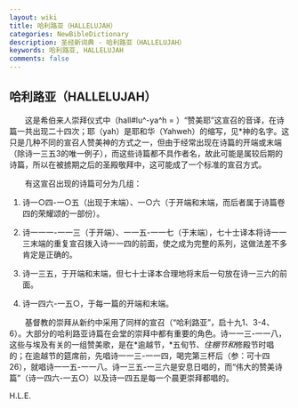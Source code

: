 ```yaml
---
layout: wiki
title: 哈利路亚（HALLELUJAH）
categories: NewBibleDictionary
description: 圣经新词典 - 哈利路亚（HALLELUJAH）
keywords: 哈利路亚, HALLELUJAH
comments: false
---
```


## 哈利路亚（HALLELUJAH）

　　这是希伯来人崇拜仪式中（hall#lu^-ya^h = ）“赞美耶”这宣召的音译，在诗篇一共出现二十四次；耶（yah）是耶和华（Yahweh）的缩写，见*神的名字。这只是几种不同的宣召人赞美神的方式之一，但由于经常出现在诗篇的开端或末端（除诗一三五3的唯一例子），而这些诗篇都不具作者名，故此可能是属较后期的诗篇，所以在被掳期之后的圣殿敬拜中，这可能成了一个标准的宣召方式。

　　有这宣召出现的诗篇可分为几组：

1. 诗一○四-一○五（出现于末端）、一○六（于开端和末端，而后者属于诗篇卷四的荣耀颂的一部份）。

2. 诗一一一-一一三（于开端）、一一五-一一七（于末端），七十士译本将诗一一三末端的重复宣召拨入诗一一四的前面，使之成为完整的系列，这做法差不多肯定是正确的。

3. 诗一三五，于开端和末端，但七十士译本合理地将末后一句放在诗一三六的前面。

4. 诗一四六-一五○，于每一篇的开端和末端。

　　基督教的崇拜从新约中采用了同样的宣召（“哈利路亚”，启十九1、3-4、6）。大部分的哈利路亚诗篇在会堂的崇拜中都有重要的角色。诗一一三-一一八，这些与埃及有关的一组赞美歌，是在*逾越节，*五旬节、*住棚节和*修殿节时唱的；在逾越节的筵席前，先唱诗一一三-一一四，喝完第三杯后（参：可十四26），就唱诗一一五-一一八。诗一三五-一三六是安息日唱的，而“伟大的赞美诗篇”（诗一四六-一五○）以及诗一四五是每一个晨更崇拜都唱的。

H.L.E.








